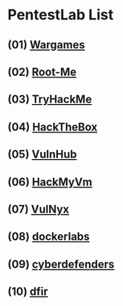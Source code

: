 # PentestLab List

## (01) [Wargames](./Wargames/)

## (02) [Root-Me](./Root-Me/)

## (03) [TryHackMe](./TryHackMe/)

## (04) [HackTheBox](./HackTheBox/)

## (05) [VulnHub](./VulnHub/)

## (06) [HackMyVm](./HackMyVm/)

## (07) [VulNyx](./VulNyx/)

## (08) [dockerlabs](./dockerlabs/)

## (09) [cyberdefenders](./cyberdefenders/)

## (10) [dfir](./dfir/)
